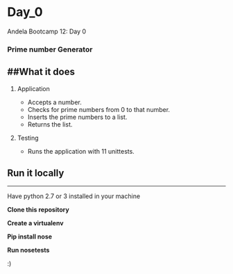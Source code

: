 # Day_0
Andela Bootcamp 12: Day 0 

### Prime number Generator

##What it does
---------------------------------------------------
1. Application
	- Accepts a number.
	- Checks for prime numbers from 0 to that number.
	- Inserts the prime numbers to a list.
	- Returns the list.

2. Testing
	- Runs the application with 11 unittests.

## Run it locally
----------------------------------------------------
Have python 2.7 or 3 installed in your machine

<strong>Clone this repository</strong>

<strong>Create a virtualenv</strong>

<strong>Pip install nose</strong>

<strong>Run nosetests</strong>

:)










